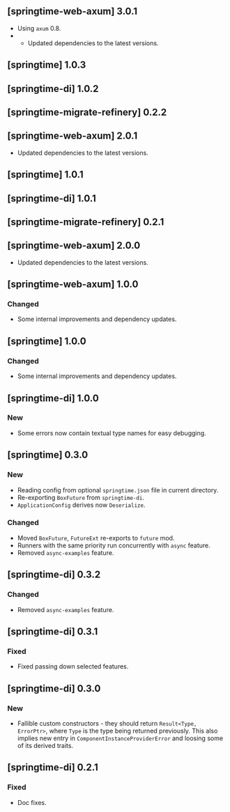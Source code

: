 ## [springtime-web-axum] 3.0.1

* Using `axum` 0.8.
*
    * Updated dependencies to the latest versions.

## [springtime] 1.0.3

## [springtime-di] 1.0.2

## [springtime-migrate-refinery] 0.2.2

## [springtime-web-axum] 2.0.1

* Updated dependencies to the latest versions.

## [springtime] 1.0.1

## [springtime-di] 1.0.1

## [springtime-migrate-refinery] 0.2.1

## [springtime-web-axum] 2.0.0

* Updated dependencies to the latest versions.

## [springtime-web-axum] 1.0.0

### Changed

* Some internal improvements and dependency updates.

## [springtime] 1.0.0

### Changed

* Some internal improvements and dependency updates.

## [springtime-di] 1.0.0

### New

* Some errors now contain textual type names for easy debugging.

## [springtime] 0.3.0

### New

* Reading config from optional `springtime.json` file in current directory.
* Re-exporting `BoxFuture` from `springtime-di`.
* `ApplicationConfig` derives now `Deserialize`.

### Changed

* Moved `BoxFuture`, `FutureExt` re-exports to `future` mod.
* Runners with the same priority run concurrently with `async` feature.
* Removed `async-examples` feature.

## [springtime-di] 0.3.2

### Changed

* Removed `async-examples` feature.

## [springtime-di] 0.3.1

### Fixed

* Fixed passing down selected features.

## [springtime-di] 0.3.0

### New

* Fallible custom constructors - they should return `Result<Type, ErrorPtr>`,
  where `Type` is the type being returned previously. This also implies new
  entry
  in `ComponentInstanceProviderError` and loosing some of its derived traits.

## [springtime-di] 0.2.1

### Fixed

* Doc fixes.

